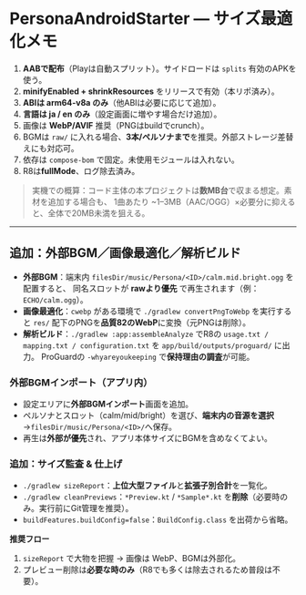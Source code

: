 # PersonaAndroidStarter — サイズ最適化メモ

1) **AABで配布**（Playは自動スプリット）。サイドロードは `splits` 有効のAPKを使う。
2) **minifyEnabled + shrinkResources** をリリースで有効（本リポ済み）。
3) **ABIは arm64-v8a のみ**（他ABIは必要に応じて追加）。
4) **言語は ja / en のみ**（設定画面に増やす場合だけ追加）。
5) 画像は **WebP/AVIF** 推奨（PNGはbuildでcrunch）。
6) BGMは `raw/` に入れる場合、**3本/ペルソナまで**を推奨。外部ストレージ差替えにも対応可。
7) 依存は `compose-bom` で固定。未使用モジュールは入れない。
8) R8は**fullMode**、ログ除去済み。

> 実機での概算：コード主体の本プロジェクトは**数MB台**で収まる想定。素材を追加する場合も、
> 1曲あたり ~1–3MB（AAC/OGG）×必要分に抑えると、全体で20MB未満を狙える。


---

## 追加：外部BGM／画像最適化／解析ビルド

- **外部BGM**：端末内 `filesDir/music/Persona/<ID>/calm.mid.bright.ogg` を配置すると、
  同名スロットが **rawより優先** で再生されます（例：`ECHO/calm.ogg`）。
- **画像最適化**：`cwebp` がある環境で `./gradlew convertPngToWebp` を実行すると
  `res/` 配下のPNGを**品質82のWebP**に変換（元PNGは削除）。
- **解析ビルド**：`./gradlew :app:assembleAnalyze` でR8の
  `usage.txt / mapping.txt / configuration.txt` を `app/build/outputs/proguard/` に出力。
  ProGuardの `-whyareyoukeeping` で**保持理由の調査**が可能。


### 外部BGMインポート（アプリ内）
- 設定エリアに**外部BGMインポート**画面を追加。
- ペルソナとスロット（calm/mid/bright）を選び、**端末内の音源を選択**→`filesDir/music/Persona/<ID>/`へ保存。
- 再生は**外部が優先**され、アプリ本体サイズにBGMを含めなくてよい。


### 追加：サイズ監査 & 仕上げ
- `./gradlew sizeReport`：**上位大型ファイル**と**拡張子別合計**を一覧化。
- `./gradlew cleanPreviews`：`*Preview.kt` / `*Sample*.kt` を**削除**（必要時のみ。実行前にGit管理を推奨）。
- `buildFeatures.buildConfig=false`：`BuildConfig.class` を出荷から省略。

**推奨フロー**
1. `sizeReport` で大物を把握 → 画像は WebP、BGMは外部化。
2. プレビュー削除は**必要な時のみ**（R8でも多くは除去されるため普段は不要）。
